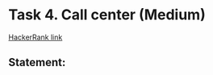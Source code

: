 # Task 4. Call center (Medium)

[HackerRank link](<https://www.hackerrank.com/contests/sda-hw-8-2021/challenges/call-center-1>)

## Statement:

<!-- TODO -->
